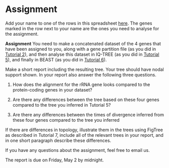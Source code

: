 # Assignment

Add your name to one of the rows in this spreadsheet [here](https://docs.google.com/spreadsheets/d/1jYOx_BCUWnR7IhMTmw4oaymGovGxao5-P4RBRpjKdDA/edit#gid=356692471). The genes marked in the row next to your name are the ones you need to analyse for the assignment.


**Assignment** You need to make a concatenated dataset of the 4 genes that have been assigned to you, along with a gene partition file (as you did in [Tutorial 2](../Alignments)), and then analyse this dataset in IQ-TREE (as you did in [Tutorial 5](../MaximumLikelihood)), and finally in BEAST (as you did in [Tutorial 6](../6.TimingDivergence)).

Make a short report including the resulting tree. Your tree should have nodal support shown. In your report also answer the following three questions.

1) How does the alignment for the rRNA gene looks compared to the protein-coding genes in your dataset?

2) Are there any differences between the tree based on these four genes compared to the tree you inferred in Tutorial 5? 

3) Are there any differences between the times of divergence inferred from these four genes compared to the tree you inferred

If there are differences in topology, illustrate them in the trees using FigTree as described in Tutorial 7, include all of the relevant trees in your report, and in one short paragraph describe these differences.

If you have any questions about the assignment, feel free to email us.

The report is due on Friday, May 2 by midnight.

